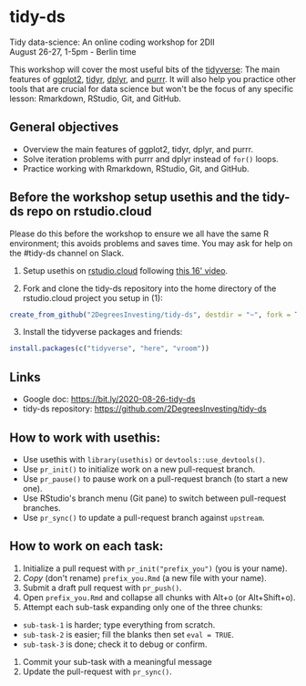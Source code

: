 # tidy-ds

Tidy data-science: An online coding workshop for 2DII  
August 26-27, 1-5pm - Berlin time  

This workshop will cover the most useful bits of the [tidyverse](https://www.tidyverse.org/): The main features of [ggplot2](https://ggplot2.tidyverse.org/), [tidyr](https://tidyr.tidyverse.org/), [dplyr](https://dplyr.tidyverse.org/), and [purrr](https://purrr.tidyverse.org/). It will also help you practice other tools that are crucial for data science but won't be the focus of any specific lesson: Rmarkdown, RStudio, Git, and GitHub.

## General objectives

* Overview the main features of ggplot2, tidyr, dplyr, and purrr.
* Solve iteration problems with purrr and dplyr instead of `for()` loops.
* Practice working with Rmarkdown, RStudio, Git, and GitHub.

## Before the workshop setup usethis and the tidy-ds repo on rstudio.cloud

Please do this before the workshop to ensure we all have the same R environment; this avoids problems and saves time. You may ask for help on the #tidy-ds channel on Slack.

1. Setup usethis on [rstudio.cloud](https://login.rstudio.cloud/) following [this 16' video](https://youtu.be/A_Q6nmUhcGA).

2. Fork and clone the tidy-ds repository into the home directory of the rstudio.cloud project you setup in (1):

```r
create_from_github("2DegreesInvesting/tidy-ds", destdir = "~", fork = TRUE)
```

3. Install the tidyverse packages and friends:

```r
install.packages(c("tidyverse", "here", "vroom"))
```

## Links

* Google doc: https://bit.ly/2020-08-26-tidy-ds
* tidy-ds repository: https://github.com/2DegreesInvesting/tidy-ds

## How to work with usethis:

* Use usethis with `library(usethis)` or `devtools::use_devtools()`.
* Use `pr_init()` to initialize work on a new pull-request branch.
* Use `pr_pause()` to pause work on a pull-request branch (to start a new one).
* Use RStudio's branch menu (Git pane) to switch between pull-request branches.
* Use `pr_sync()` to update a pull-request branch against `upstream`.

## How to work on each task:

1. Initialize a pull request with `pr_init("prefix_you")` (you is your name).
1. _Copy_ (don't rename) `prefix_you.Rmd` (a new file with your name).
1. Submit a draft pull request with `pr_push()`.
1. Open `prefix_you.Rmd` and collapse all chunks with Alt+o (or Alt+Shift+o).
1. Attempt each sub-task expanding only one of the three chunks:
  * `sub-task-1` is harder; type everything from scratch.
  * `sub-task-2` is easier; fill the blanks then set `eval = TRUE`.
  * `sub-task-3` is done; check it to debug or confirm.
1. Commit your sub-task with a meaningful message
1. Update the pull-request with `pr_sync()`.
